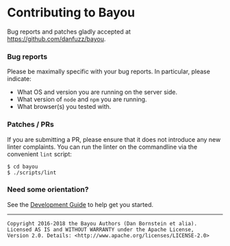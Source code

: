 Contributing to Bayou
=====================

Bug reports and patches gladly accepted at <https://github.com/danfuzz/bayou>.

### Bug reports

Please be maximally specific with your bug reports. In particular, please
indicate:

* What OS and version you are running on the server side.
* What version of `node` and `npm` you are running.
* What browser(s) you tested with.

### Patches / PRs

If you are submitting a PR, please ensure that it does not introduce any new
linter complaints. You can run the linter on the commandline via the convenient
`lint` script:

```
$ cd bayou
$ ./scripts/lint
```

### Need some orientation?

See the [Development Guide](doc/development.md) to help get you started.

- - - - - - - - - -

```
Copyright 2016-2018 the Bayou Authors (Dan Bornstein et alia).
Licensed AS IS and WITHOUT WARRANTY under the Apache License,
Version 2.0. Details: <http://www.apache.org/licenses/LICENSE-2.0>
```
